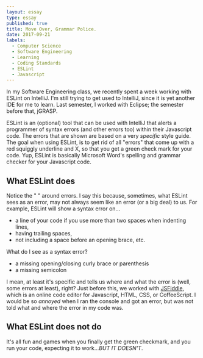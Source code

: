 ```yaml
---
layout: essay
type: essay
published: true
title: Move Over, Grammar Police.
date: 2017-09-21
labels:
  - Computer Science
  - Software Engineering
  - Learning
  - Coding Standards
  - ESLint
  - Javascript
---
```


In my Software Engineering class, we recently spent a week working with ESLint on IntelliJ. I'm still trying to get used to IntelliJ, since it is yet another IDE for me to learn. Last semester, I worked with Eclipse; the semester before that, jGRASP.

ESLint is an (optional) tool that can be used with IntelliJ that alerts a programmer of syntax errors (and other errors too) within their Javascript code. The errors that are shown are based on a very *specific* style guide. The goal when using ESLint, is to get rid of all "errors" that come up with a red squiggly underline and X, so that you get a green check mark for your code. Yup, ESLint is basically Microsoft Word's spelling and grammar checker for your Javascript code.

## What ESLint does
Notice the " " around errors. I say this because, sometimes, what ESLint sees as an error, may not always seem like an error (or a big deal) to us. For example, ESLint will show a syntax error on...
- a line of your code if you use more than two spaces when indenting lines,
- having trailing spaces,
- not including a space before an opening brace, etc.

What do I see as a syntax error?
- a missing opening/closing curly brace or parenthesis
- a missing semicolon

I mean, at least it's specific and tells us where and what the error is (well, some errors at least), right? Just before this, we worked with [JSFiddle](https://jsfiddle.net/), which is an online code editor for Javascript, HTML, CSS, or CoffeeScript. I would be so *annoyed* when I ran the console and got an error, but was not told what and where the error in my code was.

## What ESLint does not do
It's all fun and games when you finally get the green checkmark, and you run your code, expecting it to work...*BUT IT DOESN'T*. 
